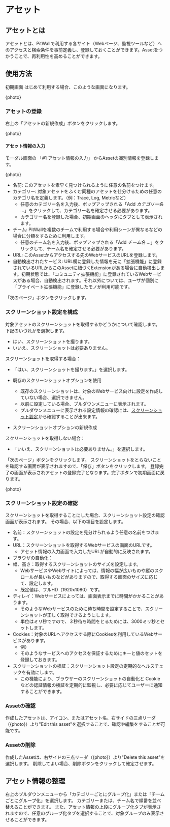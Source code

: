 # アセット

## アセットとは
アセットとは、PitWallで利用する各サイト（Webページ、監視ツールなど）へのアクセスと検索条件を事前定義し、登録しておくことができます。Assetをつかうことで、再利用性を高めることができます。

## 使用方法

初期画面
はじめて利用する場合、このような画面になります。

{photo}

### アセットの登録
右上の「アセットの新規作成」ボタンをクリックします。

{photo}

#### アセット情報の入力
モーダル画面の 「#1 アセット情報の入力」 からAssetの識別情報を登録します。

{photo}

- 名前: このアセットを素早く見つけられるように任意の名前をつけます。
- カテゴリー: 対象アセットをふくむ同種のアセットを仕分けるための任意のカテゴリ名を定義します。（例：Trace, Log, Metricなど）
  - 任意のカテゴリー名を入力後、ポップアップされる「Add *カテゴリー名* ...」をクリックして、カテゴリー名を確定させる必要があります。
  - カテゴリー名を登録した場合、初期画面のヘッダにタブとして表示されます。
- チーム: PitWallを複数のチームで利用する場合や利用シーンが異なるなどの場合に分類をするために利用します。
  - 任意のチーム名を入力後、ポップアップされる「Add *チーム名* ...」をクリックして、チーム名を確定させる必要があります。
- URL: このAssetからアクセスする先のWebサービスのURLを登録します。
- 自動検出されたサービス: URL欄に登録した情報を元に「拡張機能」に登録されているURLからこのAssetに紐づくExtensionがある場合に自動検出します。初期状態では、「コミュニティ拡張機能」に登録されているWebサービスがある場合、自動検出されます。それ以外については、ユーザが個別に「プライベート拡張機能」に登録したモノが利用可能です。

「次のページ」ボタンをクリックします。

### スクリーンショット設定を構成
対象アセットのスクリーンショットを取得するかどうかについて確認します。
下記のいづれかを選択します。

- はい、スクリーンショットを撮ります。
- いいえ、スクリーンショットは必要ありません。

スクリーンショットを取得する場合：

- 「はい、スクリーンショットを撮ります。」を選択します。

- 既存のスクリーンショットオプションを使用
  - 既存のスクリーンショットは、対象のWebサービス向けに設定を作成していない場合、選択できません。
  - 以前に設定している場合、プルダウンメニューに表示されます。
  - プルダウンメニューに表示される設定情報の確認には、[スクリーンショット設定](screenshot-settings.md)から確認することが出来ます。
- スクリーンショットオプションの新規作成

スクリーンショットを取得しない場合：

- 「いいえ、スクリーンショットは必要ありません。」を選択します。

「次のページ」ボタンをクリックします。
スクリーンショットをとらないことを確認する画面が表示されますので、「保存」ボタンをクリックします。
登録完了の画面が表示されアセットの登録完了となります。完了ボタンで初期画面に戻ります。

{photo}

### スクリーンショット設定の確認
スクリーンショットを取得することにした場合、スクリーンショット設定の確認画面が表示されます。
その場合、以下の項目を設定します。

- 名前：スクリーンショットの設定を見分けられるよう任意の名前をつけます。
- URL：スクリーンショットを取得するWebサービスの画面のURLです。
  - アセット情報の入力画面で入力したURLが自動的に反映されます。
- ブラウザの自動化：<!-- オートメーションについて解説が必要 -->
- 幅、高さ：取得するスクリーンショットのサイズを設定します。
  - WebサービスやWebサイトによっては、情報の幅が広いものや縦のスクロールが長いものなどがありますので、取得する画面のサイズに応じて、設定します。
  - 既定値は、フルHD（1920x1080）です。
- ディレイ：Webサービスによっては、画面表示までに時間がかかることがあります。
  - そのようなWebサービスのために待ち時間を設定することで、スクリーンショットが正しく取得できるようにします。
  - 単位はミリ秒ですので、３秒待ち時間をとるためには、3000ミリ秒とセットします。
- Cookies：対象のURLへアクセスする際にCookiesを利用しているWebサービスがあります。
  - 例）
  - そのようなサービスへのアクセスを保証するためにキーと値のセットを登録しておきます。
- スクリーンショットの検証：スクリーンショット設定の定期的なヘルスチェックを有効にします。
  - この機能により、ブラウザーのスクリーンショットの自動化と Cookie などの認証情報の検証を定期的に監視し、必要に応じてユーザーに通知することができます。

### Assetの確認

作成したアセットは、アイコン、またはアセット名、右サイドの三点リーダ（{photo}）より"Edit this asset"を選択することで、確認や編集をすることが可能です。

### Assetの削除

作成したAssetは、右サイドの三点リーダ（{photo}）より"Delete this asset"を選択します。
削除してよい場合、削除ボタンをクリックして確定させます。

## アセット情報の整理
右上のプルダウンメニューから「カテゴリーごとにグループ化」または「チームごとにグループ化」を選択します。
カテゴリーまたは、チーム名で順番を並べ替えることができます。
また、アセット情報の上段にグループ化タブが表示されますので、任意のグループ化タブを選択することで、対象グループのみ表示させることができます。